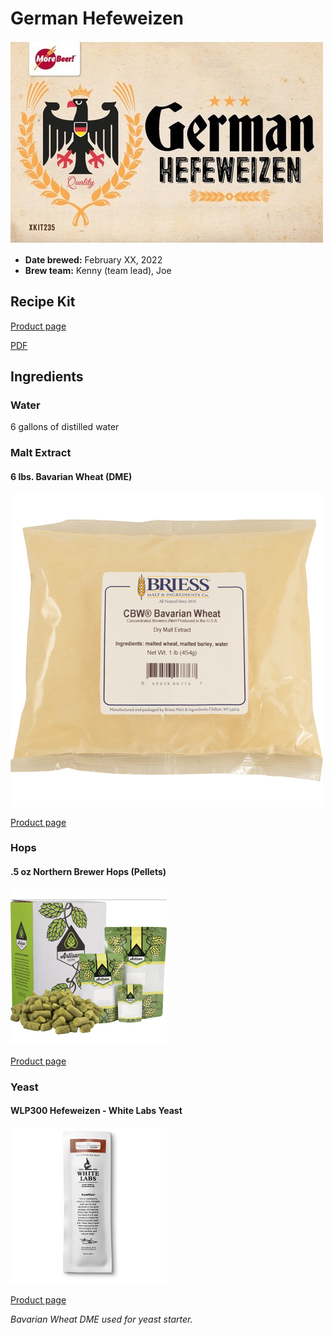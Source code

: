 # German Hefeweizen

![](../img/german-hefeweizen.jpg)

* **Date brewed:** February XX, 2022
* **Brew team:** Kenny (team lead), Joe  

## Recipe Kit

[Product page](https://www.morebeer.com/products/german-hefeweizen-extract-beer-brewing-kit-5-gallons.html)

[PDF](../german-hefeweizen.pdf)

## Ingredients

### Water 

6 gallons of distilled water

### Malt Extract

#### 6 lbs. Bavarian Wheat (DME)

![](../img/bavarian-wheat-dme.png)

[Product page](https://www.morebeer.com/products/wheat-dry-malt-extract-dme.html)

### Hops

#### .5 oz Northern Brewer Hops (Pellets)

![](../img/northern-brewer-hops.png)

[Product page](https://www.morebeer.com/products/northern-brewer-hops-pellets.html)

### Yeast

#### WLP300 Hefeweizen - White Labs Yeast

![](../img/white-labs-hefeweizen-yeast.jpg)

[Product page](https://www.morebeer.com/products/wlp300-hefeweizen-white-labs-yeast.html)

*Bavarian Wheat DME used for yeast starter.*